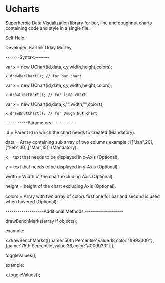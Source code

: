 # Ucharts
Superheroic Data Visualization library for bar, line and doughnut charts containing code and style in a single file.


Self Help:

Developer  Karthik Uday Murthy

-------Syntax:-------

var x = new UChart(id,data,x,y,width,height,colors);

    x.drawBarChart(); // for bar chart
    
    
var x = new UChart(id,data,x,y,width,height,colors);

    x.drawLineChart(); // for line chart
    
    
var x = new UChart(id,data,x,"",width,"",colors);

    x.drawDnutChart(); // for Dough Nut chart
    
    
    
-----------Parameters:-----------

id = Parent id in which the chart needs to created (Mandatory).

data = Array containing sub array of two columns example : [["Jan",20],["Feb",30],["Mar",15]] (Mandatory).

x = text that needs to be displayed in x-Axis (Optional).

y = text that needs to be displayed in y-Axis (Optional).

width = Width of the chart excluding Axis (Optional).

height = height of the chart excluding Axis (Optional).

colors = Array with two array of colors first one for bar and second is used when hovered (Optional);



-------------------Additional Methods:-------------------

drawBenchMarks(array if objects);

example:

x.drawBenchMarks([{name:'50th Percentile',value:18,color:"#993300"},{name:'75th Percentile',value:36,color:"#009933"}]);




toggleValues();

example:

x.toggleValues();
